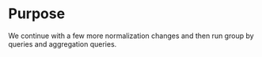# Purpose
We continue with a few more normalization changes and then run  group by queries and aggregation queries.

